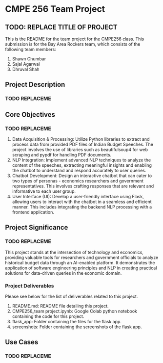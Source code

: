 # CMPE 256 Team Project

## TODO: REPLACE TITLE OF PROJECT

This is the README for the team project for the CMPE256 class. This submission is for the Bay Area Rockers team, which consists of the following team members:

1. Shawn Chumbar
2. Sajal Agarwal
3. Dhruval Shah

## Project Description

### TODO REPLACEME

## Core Objectives

### TODO REPLACEME

1. Data Acquisition & Processing: Utilize Python libraries to extract and process data from provided PDF files of Indian Budget Speeches. The project involves the use of libraries such as beautifulsoup4 for web scraping and pypdf for handling PDF documents.
2. NLP Integration: Implement advanced NLP techniques to analyze the content of the speeches, extracting meaningful insights and enabling the chatbot to understand and respond accurately to user queries.
3. Chatbot Development: Design an interactive chatbot that can cater to two types of personas - economics researchers and government representatives. This involves crafting responses that are relevant and informative to each user group.
4. User Interface (UI): Develop a user-friendly interface using Flask, allowing users to interact with the chatbot in a seamless and efficient manner. This includes integrating the backend NLP processing with a frontend application.

## Project Significance

### TODO REPLACEME

This project stands at the intersection of technology and economics, providing valuable tools for researchers and government officials to analyze historical budget data through an AI-enabled platform. It demonstrates the application of software engineering principles and NLP in creating practical solutions for data-driven queries in the economic domain.

### Project Deliverables

Please see below for the list of deliverables related to this project.

1. README.md: README file detailing this project.
2. CMPE256_team project.ipynb: Google Colab python notebook containing the code for this project.
3. flask_app: Folder containing the files for the flask app.
4. screenshots: Folder containing the screenshots of the flask app.

## Use Cases

### TODO REPLACEME
